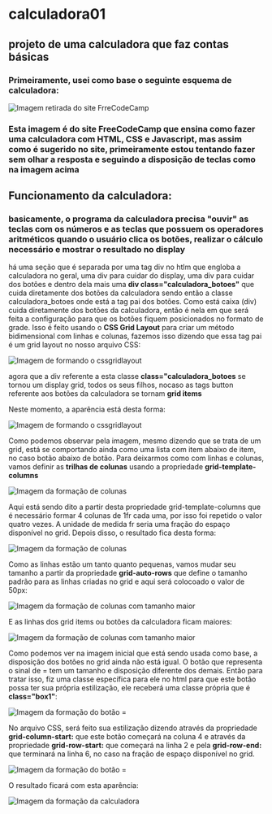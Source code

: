 # calculadora01
 ## projeto de uma calculadora que faz contas básicas

### Primeiramente, usei como base o seguinte esquema de calculadora:

![Imagem retirada do site FrreCodeCamp](./assets/0_7GfUdSILXBLyAbQy.png)

### Esta imagem é do site FreeCodeCamp que ensina como fazer uma calculadora com HTML, CSS e Javascript, mas assim como é sugerido no site, primeiramente estou tentando fazer sem olhar a resposta e seguindo a disposição de teclas como na imagem acima 

## Funcionamento da calculadora:

### basicamente, o programa da calculadora precisa "ouvir" as teclas com os números e as teclas que possuem os operadores aritméticos quando o usuário clica os botões, realizar o cálculo necessário e mostrar o resultado no display

há uma seção que é separada por uma tag div no htlm que engloba a calculadora no geral, uma div para cuidar do display, uma div para cuidar dos botôes e dentro dela mais uma **div class="calculadora_botoes"** que cuida diretamente dos botões da calculadora sendo então a classe calculadora_botoes onde está a tag pai dos botões.
Como está caixa (div) cuida diretamente dos botões da calculadora, então é nela em que será feita a configuração para que os botões fiquem posicionados no formato de grade. Isso é feito usando o **CSS Grid Layout** para criar um método bidimensional com linhas e colunas, fazemos isso dizendo que essa tag pai é um grid layout no nosso arquivo CSS:

![Imagem de formando o cssgridlayout](./assets/gridlayout1.png)


agora que a div referente a esta classe **class="calculadora_botoes** se tornou um display grid, todos os seus filhos, nocaso as tags button referente aos botões da calculadora se tornam **grid items**

Neste momento, a aparência está desta forma:

![Imagem de formando o cssgridlayout](./assets/depoisdegridlista.png)

Como podemos observar pela imagem, mesmo dizendo que se trata de um grid, está se comportando ainda como uma lista com item abaixo de item, no caso botão abaixo de botão. Para deixarmos como com linhas e colunas, vamos definir as **trilhas de colunas** usando a propriedade **grid-template-columns**


![Imagem da formação de colunas](./assets/trilhacoluna.png)


Aqui está sendo dito a partir desta propriedade grid-template-columns que é necessário formar 4 colunas de 1fr cada uma, por isso foi repetido o valor quatro vezes. A unidade de medida fr seria uma fração do espaço disponível no grid.
Depois disso, o resultado fica desta forma:

![Imagem da formação de colunas](./assets/colunacomfr.png)

Como as linhas estão um tanto quanto pequenas, vamos mudar seu tamanho a partir da propriedade **grid-auto-rows** que define o tamanho padrão para as linhas criadas no grid e aqui será colocoado o valor de 50px:

![Imagem da formação de colunas com tamanho maior](./assets/autorows.png)

E as linhas dos grid items ou botões da calculadora ficam maiores:

![Imagem da formação de colunas com tamanho maior](./assets/botaomaior.png)


Como podemos ver na imagem inicial que está sendo usada como base, a disposição dos botões no grid ainda não está igual. O botão que representa o sinal de = tem um tamanho e disposição diferente dos demais. Então para tratar isso, fiz uma classe específica para ele no html para que este botão possa ter sua própria estilização, ele receberá uma classe própria que é **class="box1"**:

![Imagem da formação do botão =](./assets/botao=class.png)


No arquivo CSS, será feito sua estilização dizendo através da propriedade **grid-column-start:** que este botão começará na coluna 4 e através da propriedade **grid-row-start:** que começará na linha 2 e pela **grid-row-end:** que terminará na linha 6, no caso na fração de espaço disponível no grid.

![Imagem da formação do botão =](./assets/box1coluna.png)

O resultado ficará com esta aparência:

![Imagem da formação da calculadora](./assets/calculadoraresult.png)




























